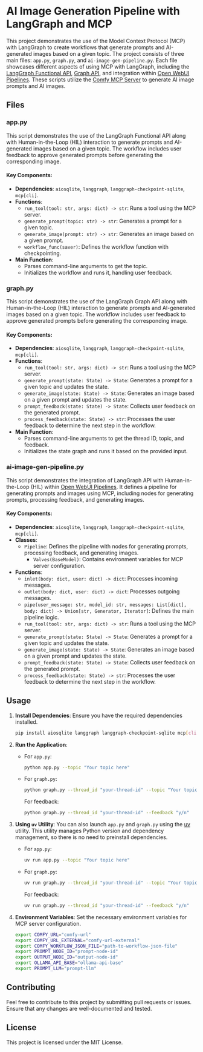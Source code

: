 # AI Image Generation Pipeline with LangGraph and MCP

This project demonstrates the use of the Model Context Protocol (MCP) with LangGraph to create workflows that generate prompts and AI-generated images based on a given topic. The project consists of three main files: `app.py`, `graph.py`, and `ai-image-gen-pipeline.py`. Each file showcases different aspects of using MCP with LangGraph, including the [LangGraph Functional API](https://langchain-ai.github.io/langgraph/reference/func/), [Graph API](https://langchain-ai.github.io/langgraph/), and integration within [Open WebUI Pipelines](https://docs.openwebui.com/pipelines/). These scripts utilize the [Comfy MCP Server](https://pypi.org/project/comfy-mcp-server/) to generate AI image prompts and AI images.

## Files

### app.py

This script demonstrates the use of the LangGraph Functional API along with Human-in-the-Loop (HIL) interaction to generate prompts and AI-generated images based on a given topic. The workflow includes user feedback to approve generated prompts before generating the corresponding image.

#### Key Components:
- **Dependencies**: `aiosqlite`, `langgraph`, `langgraph-checkpoint-sqlite`, `mcp[cli]`.
- **Functions**:
  - `run_tool(tool: str, args: dict) -> str`: Runs a tool using the MCP server.
  - `generate_prompt(topic: str) -> str`: Generates a prompt for a given topic.
  - `generate_image(prompt: str) -> str`: Generates an image based on a given prompt.
  - `workflow_func(saver)`: Defines the workflow function with checkpointing.
- **Main Function**: 
  - Parses command-line arguments to get the topic.
  - Initializes the workflow and runs it, handling user feedback.

### graph.py

This script demonstrates the use of the LangGraph Graph API along with Human-in-the-Loop (HIL) interaction to generate prompts and AI-generated images based on a given topic. The workflow includes user feedback to approve generated prompts before generating the corresponding image.

#### Key Components:
- **Dependencies**: `aiosqlite`, `langgraph`, `langgraph-checkpoint-sqlite`, `mcp[cli]`.
- **Functions**:
  - `run_tool(tool: str, args: dict) -> str`: Runs a tool using the MCP server.
  - `generate_prompt(state: State) -> State`: Generates a prompt for a given topic and updates the state.
  - `generate_image(state: State) -> State`: Generates an image based on a given prompt and updates the state.
  - `prompt_feedback(state: State) -> State`: Collects user feedback on the generated prompt.
  - `process_feedback(state: State) -> str`: Processes the user feedback to determine the next step in the workflow.
- **Main Function**: 
  - Parses command-line arguments to get the thread ID, topic, and feedback.
  - Initializes the state graph and runs it based on the provided input.

### ai-image-gen-pipeline.py

This script demonstrates the integration of LangGraph API with Human-in-the-Loop (HIL) within [Open WebUI Pipelines](https://docs.openwebui.com/pipelines/). It defines a pipeline for generating prompts and images using MCP, including nodes for generating prompts, processing feedback, and generating images.

#### Key Components:
- **Dependencies**: `aiosqlite`, `langgraph`, `langgraph-checkpoint-sqlite`, `mcp[cli]`.
- **Classes**:
  - `Pipeline`: Defines the pipeline with nodes for generating prompts, processing feedback, and generating images.
    - `Valves(BaseModel)`: Contains environment variables for MCP server configuration.
- **Functions**:
  - `inlet(body: dict, user: dict) -> dict`: Processes incoming messages.
  - `outlet(body: dict, user: dict) -> dict`: Processes outgoing messages.
  - `pipe(user_message: str, model_id: str, messages: List[dict], body: dict) -> Union[str, Generator, Iterator]`: Defines the main pipeline logic.
  - `run_tool(tool: str, args: dict) -> str`: Runs a tool using the MCP server.
  - `generate_prompt(state: State) -> State`: Generates a prompt for a given topic and updates the state.
  - `generate_image(state: State) -> State`: Generates an image based on a given prompt and updates the state.
  - `prompt_feedback(state: State) -> State`: Collects user feedback on the generated prompt.
  - `process_feedback(state: State) -> str`: Processes the user feedback to determine the next step in the workflow.

## Usage

1. **Install Dependencies**: Ensure you have the required dependencies installed.
   ```bash
   pip install aiosqlite langgraph langgraph-checkpoint-sqlite mcp[cli] comfy-mcp-server
   ```

2. **Run the Application**:
   - For `app.py`:
     ```bash
     python app.py --topic "Your topic here"
     ```
   - For `graph.py`:
     ```bash
     python graph.py --thread_id "your-thread-id" --topic "Your topic here" 
     ```

     For feedback:
     ```bash
     python graph.py --thread_id "your-thread-id" --feedback "y/n" 
     ```

3. **Using `uv` Utility**: You can also launch `app.py` and `graph.py` using the [uv](https://docs.astral.sh/uv/) utility. This utility manages Python version and dependency management, so there is no need to preinstall dependencies.
   - For `app.py`:
     ```bash
     uv run app.py --topic "Your topic here"
     ```
   - For `graph.py`:
     ```bash
     uv run graph.py --thread_id "your-thread-id" --topic "Your topic here" 
     ```

     For feedback:
     ```bash
     uv run graph.py --thread_id "your-thread-id" --feedback "y/n" 
     ```

4. **Environment Variables**: Set the necessary environment variables for MCP server configuration.
   ```bash
   export COMFY_URL="comfy-url"
   export COMFY_URL_EXTERNAL="comfy-url-external"
   export COMFY_WORKFLOW_JSON_FILE="path-to-workflow-json-file"
   export PROMPT_NODE_ID="prompt-node-id"
   export OUTPUT_NODE_ID="output-node-id"
   export OLLAMA_API_BASE="ollama-api-base"
   export PROMPT_LLM="prompt-llm"
   ```

## Contributing

Feel free to contribute to this project by submitting pull requests or issues. Ensure that any changes are well-documented and tested.

## License

This project is licensed under the MIT License.
